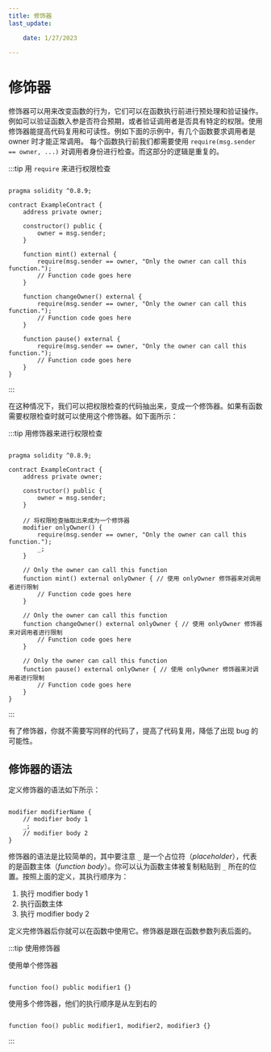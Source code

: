 ```yaml
---
title: 修饰器 
last_update:

    date: 1/27/2023

---
```


# 修饰器

修饰器可以用来改变函数的行为，它们可以在函数执行前进行预处理和验证操作。例如可以验证函数入参是否符合预期，或者验证调用者是否具有特定的权限。使用修饰器能提高代码复用和可读性。例如下面的示例中，有几个函数要求调用者是 owner 时才能正常调用。 每个函数执行前我们都需要使用 `require(msg.sender == owner, ...)` 对调用者身份进行检查。而这部分的逻辑是重复的。

:::tip 用 `require` 来进行权限检查

```solidity

pragma solidity ^0.8.9;

contract ExampleContract {
    address private owner;

    constructor() public {
        owner = msg.sender;
    }

    function mint() external {
        require(msg.sender == owner, "Only the owner can call this function.");
        // Function code goes here
    }

    function changeOwner() external {
        require(msg.sender == owner, "Only the owner can call this function.");
        // Function code goes here
    }

    function pause() external {
        require(msg.sender == owner, "Only the owner can call this function.");
        // Function code goes here
    }
}

```

:::

在这种情况下，我们可以把权限检查的代码抽出来，变成一个修饰器。如果有函数需要权限检查时就可以使用这个修饰器。如下面所示：

:::tip 用修饰器来进行权限检查

```solidity

pragma solidity ^0.8.9;

contract ExampleContract {
    address private owner;

    constructor() public {
        owner = msg.sender;
    }

    // 将权限检查抽取出来成为一个修饰器
    modifier onlyOwner() {
        require(msg.sender == owner, "Only the owner can call this function.");
        _;
    }

    // Only the owner can call this function
    function mint() external onlyOwner { // 使用 onlyOwner 修饰器来对调用者进行限制
        // Function code goes here
    }

    // Only the owner can call this function
    function changeOwner() external onlyOwner { // 使用 onlyOwner 修饰器来对调用者进行限制
        // Function code goes here
    }

    // Only the owner can call this function
    function pause() external onlyOwner { // 使用 onlyOwner 修饰器来对调用者进行限制
        // Function code goes here
    }
}

```

:::

有了修饰器，你就不需要写同样的代码了，提高了代码复用，降低了出现 bug 的可能性。

## 修饰器的语法

定义修饰器的语法如下所示：

```solidity

modifier modifierName {
    // modifier body 1
    _;
    // modifier body 2
}

```

修饰器的语法是比较简单的，其中要注意 `_` 是一个占位符（*placeholder*），代表的是函数主体（*function body*）。你可以认为函数主体被复制粘贴到 `_` 所在的位置。按照上面的定义，其执行顺序为：

1. 执行 modifier body 1
2. 执行函数主体
3. 执行 modifier body 2

定义完修饰器后你就可以在函数中使用它。修饰器是跟在函数参数列表后面的。

:::tip 使用修饰器

使用单个修饰器

```solidity

function foo() public modifier1 {}

```

使用多个修饰器，他们的执行顺序是从左到右的

```solidity

function foo() public modifier1, modifier2, modifier3 {}

```

:::
